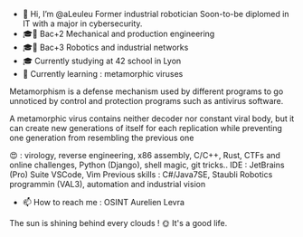 - 👋 Hi, I’m @aLeuleu
Former industrial robotician
Soon-to-be diplomed in IT with a major in cybersecurity.
- 🎓📜 Bac+2 Mechanical and production engineering
- 🎓📜 Bac+3 Robotics and industrial networks
- 🎓 Currently studying at 42 school in Lyon
- 🌱 Currently learning : metamorphic viruses

Metamorphism is a defense mechanism used by different programs to go unnoticed by
control and protection programs such as antivirus software.

A metamorphic virus contains neither decoder nor constant viral body,
but it can create new generations of itself for each replication while preventing one generation from
resembling the previous one

😍 : virology, reverse engineering, x86 assembly, C/C++, Rust, CTFs and online challenges, Python (Django), shell magic, git tricks.. 
IDE : JetBrains (Pro) Suite VSCode, Vim
Previous skills : C#/Java7SE, Staubli Robotics programmin (VAL3), automation and industrial vision

- 📫 How to reach me : OSINT Aurelien Levra
  
The sun is shining behind every clouds ! 🌞 It's a good life.
